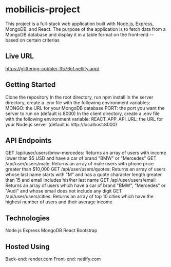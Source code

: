 # mobilicis-project

This project is a full-stack web application built with Node.js, Express, MongoDB, and React. The purpose of the application is to fetch data from a MongoDB database and display it in a table format on the front-end -- based on certain criterias

## Live URL
 https://glittering-cobbler-3576ef.netlify.app/

## Getting Started

Clone the repository
In the root directory, run npm install
In the server directory, create a .env file with the following environment variables:
MONGO: the URL for your MongoDB database
PORT: the port you want the server to run on (default is 8000)
In the client directory, create a .env file with the following environment variable:
REACT_APP_API_URL: the URL for your Node.js server (default is http://localhost:8000)

## API Endpoints

GET /api/user/users/bmw-mercedes: Returns an array of users with income lower than $5 USD and have a car of brand "BMW" or "Mercedes"
GET /api/user/users/male: Returns an array of male users with phone price greater than $10,000
GET /api/user/users/quotes: Returns an array of users whose last name starts with "M" and has a quote character length greater than 15 and email includes his/her last name
GET /api/user/users/email: Returns an array of users which have a car of brand "BMW", "Mercedes" or "Audi" and whose email does not include any digit
GET /api/user/users/cities: Returns an array of top 10 cities which have the highest number of users and their average income

## Technologies

Node.js
Express
MongoDB
React
Bootstrap

## Hosted Using

Back-end: render.com
Front-end: netlify.com
